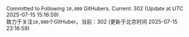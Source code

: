 Committed to Following `10,000` GitHubers. Current: <!-- FOLLOWING_COUNT -->302<!-- FOLLOWING_COUNT --> (Update at UTC <!-- LAST_UPDATED -->2025-07-15 15:16:59<!-- LAST_UPDATED -->)<br>
致力于关注`10,000`个GitHuber。当前：<!-- FOLLOWING_COUNT -->302<!-- FOLLOWING_COUNT --> (更新于北京时间 <!-- LAST_UPDATED_CST -->2025-07-15 23:16:59<!-- LAST_UPDATED_CST -->)
